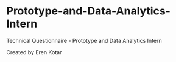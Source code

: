 # Prototype-and-Data-Analytics-Intern
Technical Questionnaire - Prototype and Data Analytics Intern

Created by Eren Kotar
